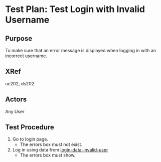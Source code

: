 Test Plan: Test Login with Invalid Username
===========================================

## Purpose

To make sure that an error message is displayed when logging in with an
incorrect username.


## XRef

uc202, ds202


## Actors

Any User


## Test Procedure

1. Go to login page.
    * The errors box must not exist.
2. Log in using data from [login-data-invalid-user](../../casper/testdata/login-data-invalid-user.md)
    * The errors box must show.


